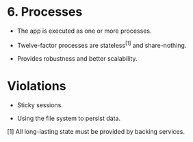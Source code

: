 # 6. Processes

 - The app is executed as one or more processes.

 - Twelve-factor processes are stateless<sup>[1]</sup> and share-nothing.

 - Provides robustness and better scalability.

# Violations

 - Sticky sessions.

 - Using the file system to persist data.


[1] All long-lasting state must be provided by backing services.
